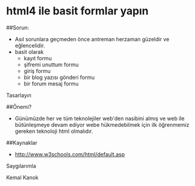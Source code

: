 # html4 ile basit formlar yapın
##Sorun:
* Asıl sorunlara geçmeden önce antreman herzaman güzeldir ve eğlencelidir.
* basit olarak 
  * kayıt formu
  * şifremi unuttum formu
  * giriş formu
  * bir blog yazısı gönderi formu
  * bir forum mesaj formu 
  


Tasarlayın

##Önemi?
* Günümüzde her ve tüm teknolejiler web'den nasibini almış ve web ile bütünleşmeye devam ediyor webe hükmedebilmek için ilk öğrenmemiz gereken teknoloji html olmalıdır.

##Kaynaklar
* http://www.w3schools.com/html/default.asp

Saygılarımla 

Kemal Kanok
